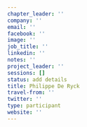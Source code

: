 ```yaml
---
chapter_leader: ''
company: ''
email: ''
facebook: ''
image: ''
job_title: ''
linkedin: ''
notes: ''
project_leader: ''
sessions: []
status: add details
title: Philippe De Ryck
travel-from: ''
twitter: ''
type: participant
website: ''
---
```


<!-- put more details about participant here -->